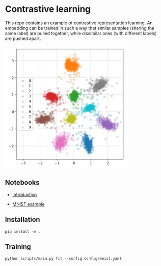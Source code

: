 # Contrastive learning

This repo contains an example of contrastive representation learning.
An embedding can be trained in such a way that similar samples (sharing the same label)
are pulled together, while dissimilar ones (with different labels) are pushed apart.

<p>
  <img src="assets/mnist_embeddings.jpg" alt="2D embeddings of the MNIST test dataset" title="MNIST test set embeddings" height="400">
</p>


## Notebooks

- [Introduction](notebooks/intro.ipynb)

- [MNIST example](notebooks/mnist.ipynb)


## Installation

```
pip install -e .
```


## Training

```
python scripts/main.py fit --config config/mnist.yaml
```

